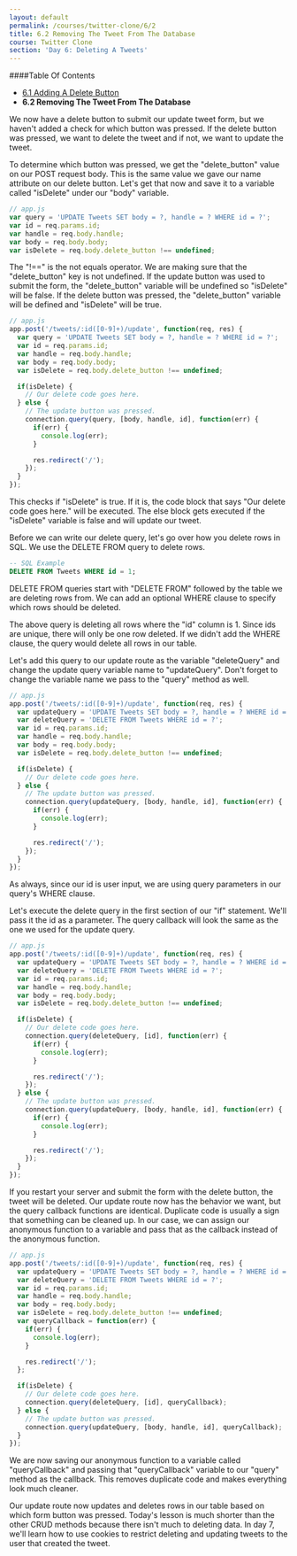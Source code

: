```yaml
---
layout: default
permalink: /courses/twitter-clone/6/2
title: 6.2 Removing The Tweet From The Database
course: Twitter Clone
section: 'Day 6: Deleting A Tweets'
---
```


####Table Of Contents

- [6.1 Adding A Delete Button](/courses/twitter-clone/6/1)
- **6.2 Removing The Tweet From The Database**

We now have a delete button to submit our update tweet form, but we haven't added a check for which button was pressed.  If the delete button was pressed, we want to delete the tweet and if not, we want to update the tweet.

To determine which button was pressed, we get the "delete\_button" value on our POST request body.  This is the same value we gave our name attribute on our delete button.  Let's get that now and save it to a variable called "isDelete" under our "body" variable.

```javascript
// app.js
var query = 'UPDATE Tweets SET body = ?, handle = ? WHERE id = ?';
var id = req.params.id;
var handle = req.body.handle;
var body = req.body.body;
var isDelete = req.body.delete_button !== undefined;
```

The "!==" is the not equals operator.  We are making sure that the "delete\_button" key is not undefined.  If the update button was used to submit the form, the "delete\_button" variable will be undefined so "isDelete" will be false.  If the delete button was pressed, the "delete\_button" variable will be defined and "isDelete" will be true.

```javascript
// app.js
app.post('/tweets/:id([0-9]+)/update', function(req, res) {
  var query = 'UPDATE Tweets SET body = ?, handle = ? WHERE id = ?';
  var id = req.params.id;
  var handle = req.body.handle;
  var body = req.body.body;
  var isDelete = req.body.delete_button !== undefined;

  if(isDelete) {
    // Our delete code goes here.
  } else {
    // The update button was pressed.
    connection.query(query, [body, handle, id], function(err) {
      if(err) {
        console.log(err);
      }

      res.redirect('/');
    });
  }
});
```

This checks if "isDelete" is true.  If it is, the code block that says "Our delete code goes here." will be executed.  The else block gets executed if the "isDelete" variable is false and will update our tweet.

Before we can write our delete query, let's go over how you delete rows in SQL.  We use the DELETE FROM query to delete rows.

```sql
-- SQL Example
DELETE FROM Tweets WHERE id = 1;
```

DELETE FROM queries start with "DELETE FROM" followed by the table we are deleting rows from.  We can add an optional WHERE clause to specify which rows should be deleted.

The above query is deleting all rows where the "id" column is 1.  Since ids are unique, there will only be one row deleted.  If we didn't add the WHERE clause, the query would delete all rows in our table.

Let's add this query to our update route as the variable "deleteQuery" and change the update query variable name to "updateQuery".  Don't forget to change the variable name we pass to the "query" method as well.

```javascript
// app.js
app.post('/tweets/:id([0-9]+)/update', function(req, res) {
  var updateQuery = 'UPDATE Tweets SET body = ?, handle = ? WHERE id = ?';
  var deleteQuery = 'DELETE FROM Tweets WHERE id = ?';
  var id = req.params.id;
  var handle = req.body.handle;
  var body = req.body.body;
  var isDelete = req.body.delete_button !== undefined;

  if(isDelete) {
    // Our delete code goes here.
  } else {
    // The update button was pressed.
    connection.query(updateQuery, [body, handle, id], function(err) {
      if(err) {
        console.log(err);
      }

      res.redirect('/');
    });
  }
});
```

As always, since our id is user input, we are using query parameters in our query's WHERE clause.

Let's execute the delete query in the first section of our "if" statement.  We'll pass it the id as a parameter.  The query callback will look the same as the one we used for the update query.

```javascript
// app.js
app.post('/tweets/:id([0-9]+)/update', function(req, res) {
  var updateQuery = 'UPDATE Tweets SET body = ?, handle = ? WHERE id = ?';
  var deleteQuery = 'DELETE FROM Tweets WHERE id = ?';
  var id = req.params.id;
  var handle = req.body.handle;
  var body = req.body.body;
  var isDelete = req.body.delete_button !== undefined;

  if(isDelete) {
    // Our delete code goes here.
    connection.query(deleteQuery, [id], function(err) {
      if(err) {
        console.log(err);
      }

      res.redirect('/');
    });
  } else {
    // The update button was pressed.
    connection.query(updateQuery, [body, handle, id], function(err) {
      if(err) {
        console.log(err);
      }

      res.redirect('/');
    });
  }
});
```

If you restart your server and submit the form with the delete button, the tweet will be deleted.  Our update route now has the behavior we want, but the query callback functions are identical.  Duplicate code is usually a sign that something can be cleaned up.  In our case, we can assign our anonymous function to a variable and pass that as the callback instead of the anonymous function.

```javascript
// app.js
app.post('/tweets/:id([0-9]+)/update', function(req, res) {
  var updateQuery = 'UPDATE Tweets SET body = ?, handle = ? WHERE id = ?';
  var deleteQuery = 'DELETE FROM Tweets WHERE id = ?';
  var id = req.params.id;
  var handle = req.body.handle;
  var body = req.body.body;
  var isDelete = req.body.delete_button !== undefined;
  var queryCallback = function(err) {
    if(err) {
      console.log(err);
    }

    res.redirect('/');
  };

  if(isDelete) {
    // Our delete code goes here.
    connection.query(deleteQuery, [id], queryCallback);
  } else {
    // The update button was pressed.
    connection.query(updateQuery, [body, handle, id], queryCallback);
  }
});
```

We are now saving our anonymous function to a variable called "queryCallback" and passing that "queryCallback" variable to our "query" method as the callback.  This removes duplicate code and makes everything look much cleaner.

Our update route now updates and deletes rows in our table based on which form button was pressed.  Today's lesson is much shorter than the other CRUD methods because there isn't much to deleting data.  In day 7, we'll learn how to use cookies to restrict deleting and updating tweets to the user that created the tweet.
